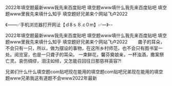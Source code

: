 2022年填空题最新www我先来百度贴吧
填空题www填什么我先来百度贴吧
填空题www里我先来填什么知乎
填空题好兄弟来个网站飞卢2022


《——✅手机浏览器打开网沚【ｄ8ｓ８.c０m】✅—》--

2022年填空题最新www我先来百度贴吧
填空题www填什么我先来百度贴吧
填空题www里我先来填什么知乎
填空题好兄弟来个网站飞卢2022
　　聋子的耳朵，不会只有一只，所以，做为摆设的事物，在这所乡村师范，也不会只有图书室一处。阅览室，也是一只聋子的耳朵。
一束鲜花，馨芬奠娘亲，一杯浊酒，撒案祭亡灵。哀伤绸缪，泪注如倾，又怎能召回往日那慈祥英容?!





兄弟们什么什么填空题com贴吧现在能用的填空题com贴吧兄弟现在能用的填空题www兄弟我这有道题不会www2022年最新
